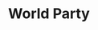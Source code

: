 ---
title: "World Party"
summary: "World Party were a British musical group, which was essentially the solo project of its sole member, Karl Wallinger. He started the band in 1986 in London after leaving the Waterboys."
image: "world-party.jpg"
apple_music_artist_url: "https://music.apple.com/gb/artist/world-party/128586744"
wikipedia_url: "https://en.wikipedia.org/wiki/World_Party"
---